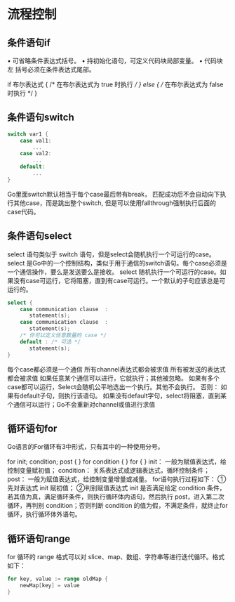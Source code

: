 # 流程控制

## 条件语句if

• 可省略条件表达式括号。
• 持初始化语句，可定义代码块局部变量。 
• 代码块左 括号必须在条件表达式尾部。

if 布尔表达式 {
   /* 在布尔表达式为 true 时执行 */
} else {
  /* 在布尔表达式为 false 时执行 */
}

## 条件语句switch

```go
switch var1 {
    case val1:
        ...
    case val2:
        ...
    default:
        ...
}
```

Go里面switch默认相当于每个case最后带有break，
匹配成功后不会自动向下执行其他case，而是跳出整个switch,
但是可以使用fallthrough强制执行后面的case代码。


## 条件语句select

select 语句类似于 switch 语句，但是select会随机执行一个可运行的case。
select 是Go中的一个控制结构，类似于用于通信的switch语句。每个case必须是一个通信操作，要么是发送要么是接收。 select 随机执行一个可运行的case。如果没有case可运行，它将阻塞，直到有case可运行。一个默认的子句应该总是可运行的。


``` go
select {
    case communication clause  :
       statement(s);      
    case communication clause  :
       statement(s);
    /* 你可以定义任意数量的 case */
    default : /* 可选 */
       statement(s);
}
```

每个case都必须是一个通信
所有channel表达式都会被求值
所有被发送的表达式都会被求值
如果任意某个通信可以进行，它就执行；其他被忽略。
如果有多个case都可以运行，Select会随机公平地选出一个执行。其他不会执行。
否则：
如果有default子句，则执行该语句。
如果没有default字句，select将阻塞，直到某个通信可以运行；Go不会重新对channel或值进行求值


## 循环语句for

Go语言的For循环有3中形式，只有其中的一种使用分号。

for init; condition; post { }
for condition { }
for { }
init： 一般为赋值表达式，给控制变量赋初值；
condition： 关系表达式或逻辑表达式，循环控制条件；
post： 一般为赋值表达式，给控制变量增量或减量。
for语句执行过程如下：
①先对表达式 init 赋初值；
②判别赋值表达式 init 是否满足给定 condition 条件，若其值为真，满足循环条件，则执行循环体内语句，然后执行 post，进入第二次循环，再判别 condition；否则判断 condition 的值为假，不满足条件，就终止for循环，执行循环体外语句。


## 循环语句range

for 循环的 range 格式可以对 slice、map、数组、字符串等进行迭代循环。格式如下：

```go 
for key, value := range oldMap {
    newMap[key] = value
}
```
